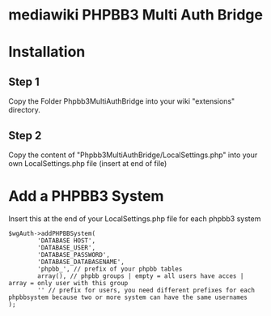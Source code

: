 mediawiki PHPBB3 Multi Auth Bridge
==================================


# Installation

## Step 1

Copy the Folder Phpbb3MultiAuthBridge into your wiki "extensions" directory.

## Step 2

Copy the content of "Phpbb3MultiAuthBridge/LocalSettings.php" into your own LocalSettings.php file (insert at end of file)

# Add a PHPBB3 System

Insert this at the end of your LocalSettings.php file for each phpbb3 system

    $wgAuth->addPHPBBSystem(
            'DATABASE HOST',
            'DATABASE_USER',
            'DATABASE_PASSWORD',
            'DATABASE_DATABASENAME',
            'phpbb_', // prefix of your phpbb tables
            array(), // phpbb groups | empty = all users have acces | array = only user with this group
            '' // prefix for users, you need different prefixes for each phpbbsystem because two or more system can have the same usernames
    );
